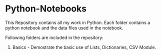 # Python-Notebooks

This Repository contains all my work in Python. Each folder contains a python notebook and the data files used in the notebook.

Following folders are included in the repository:
1. Basics - Demostrate the basic use of Lists, Dictionaries, CSV Module. 
